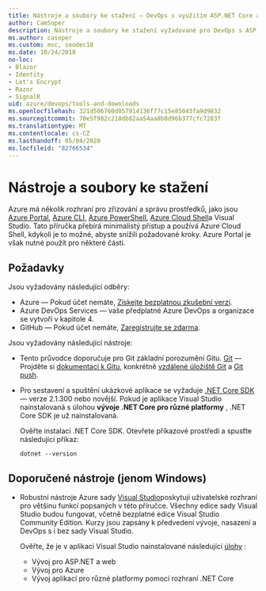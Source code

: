 ```yaml
---
title: Nástroje a soubory ke stažení – DevOps s využitím ASP.NET Core a Azure
author: CamSoper
description: Nástroje a soubory ke stažení vyžadované pro DevOps s ASP.NET Core a Azure
ms.author: casoper
ms.custom: mvc, seodec18
ms.date: 10/24/2018
no-loc:
- Blazor
- Identity
- Let's Encrypt
- Razor
- SignalR
uid: azure/devops/tools-and-downloads
ms.openlocfilehash: 321d506760d057914136f77c15e85043fa9d9832
ms.sourcegitcommit: 70e5f982c218db82aa54aa8b8d96b377cfc7283f
ms.translationtype: MT
ms.contentlocale: cs-CZ
ms.lasthandoff: 05/04/2020
ms.locfileid: "82766534"
---
```

# <a name="tools-and-downloads"></a>Nástroje a soubory ke stažení

Azure má několik rozhraní pro zřizování a správu prostředků, jako jsou [Azure Portal](https://portal.azure.com), [Azure CLI](/cli/azure/), [Azure PowerShell](/powershell/azure/overview), [Azure Cloud Shell](https://shell.azure.com/bash)a Visual Studio. Tato příručka přebírá minimalistý přístup a používá Azure Cloud Shell, kdykoli je to možné, abyste snížili požadované kroky. Azure Portal je však nutné použít pro některé části.

## <a name="prerequisites"></a>Požadavky

Jsou vyžadovány následující odběry:

* Azure &mdash; Pokud účet nemáte, [Získejte bezplatnou zkušební verzi](https://azure.microsoft.com/free/).
* Azure DevOps Services &mdash; vaše předplatné Azure DevOps a organizace se vytvoří v kapitole 4.
* GitHub &mdash; Pokud účet nemáte, [Zaregistrujte se zdarma](https://github.com/join).

Jsou vyžadovány následující nástroje:

* Tento průvodce doporučuje pro Git základní porozumění Gitu. [Git](https://git-scm.com/downloads) &mdash; Projděte si [dokumentaci k Gitu](https://git-scm.com/doc), konkrétně [vzdálené úložiště Git](https://git-scm.com/docs/git-remote) a [Git push](https://git-scm.com/docs/git-push).
* Pro sestavení a spuštění ukázkové aplikace se vyžaduje [.NET Core SDK](https://dotnet.microsoft.com/download/) &mdash; verze 2.1.300 nebo novější. Pokud je aplikace Visual Studio nainstalovaná s úlohou **vývoje .NET Core pro různé platformy** , .NET Core SDK je už nainstalovaná.

    Ověřte instalaci .NET Core SDK. Otevřete příkazové prostředí a spusťte následující příkaz:

    ```dotnetcli
    dotnet --version
    ```

## <a name="recommended-tools-windows-only"></a>Doporučené nástroje (jenom Windows)

* Robustní nástroje Azure sady [Visual Studio](https://visualstudio.microsoft.com)poskytují uživatelské rozhraní pro většinu funkcí popsaných v této příručce. Všechny edice sady Visual Studio budou fungovat, včetně bezplatné edice Visual Studio Community Edition. Kurzy jsou zapsány k předvedení vývoje, nasazení a DevOps s i bez sady Visual Studio.

  Ověřte, že je v aplikaci Visual Studio nainstalované následující [úlohy](/visualstudio/install/modify-visual-studio) :

  * Vývoj pro ASP.NET a web
  * Vývoj pro Azure
  * Vývoj aplikací pro různé platformy pomocí rozhraní .NET Core
